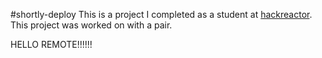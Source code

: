 #shortly-deploy
This is a project I completed as a student at [hackreactor](http://hackreactor.com). This project was worked on with a pair.

HELLO REMOTE!!!!!!